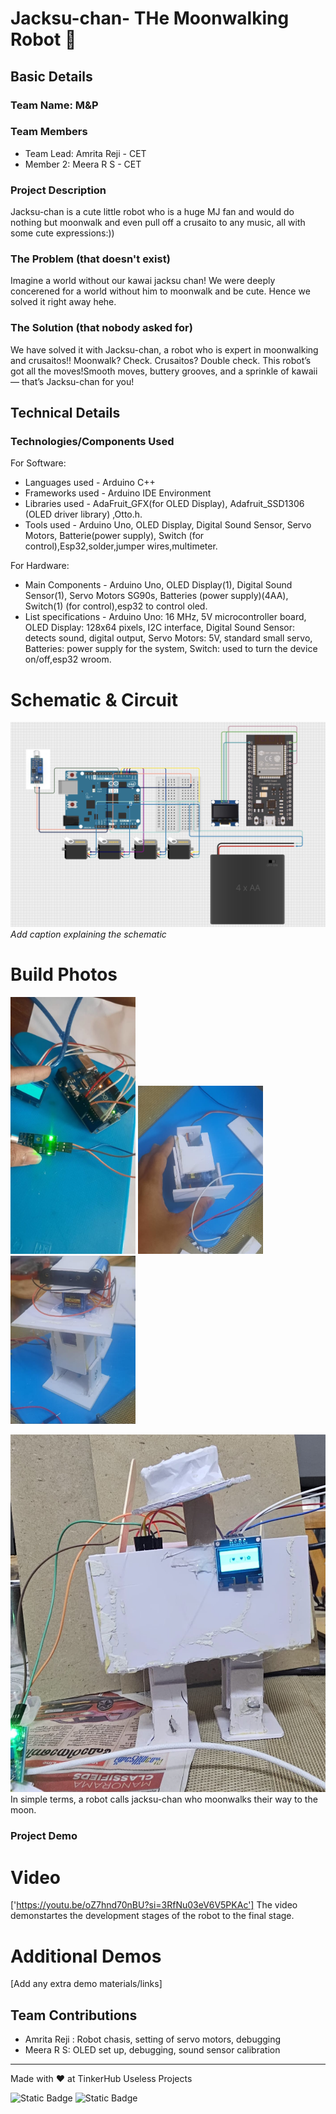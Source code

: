 
# Jacksu-chan- THe Moonwalking Robot 🎯


## Basic Details
### Team Name: M&P


### Team Members
- Team Lead: Amrita Reji - CET
- Member 2: Meera R S - CET

### Project Description
Jacksu-chan is a cute little robot who is a huge MJ fan and would do nothing but moonwalk and even pull off a crusaito to any music, all with some cute expressions:))

### The Problem (that doesn't exist)
Imagine a world without our kawai jacksu chan! We were deeply concerened for a world without him to moonwalk and be cute. Hence we solved it right away hehe.

### The Solution (that nobody asked for)
We have solved it with Jacksu-chan, a robot who is expert in moonwalking and crusaitos!! Moonwalk? Check. Crusaitos? Double check. This robot’s got all the moves!Smooth moves, buttery grooves, and a sprinkle of kawaii — that’s Jacksu-chan for you!

## Technical Details
### Technologies/Components Used
For Software:
- Languages used - Arduino C++
- Frameworks used - Arduino IDE Environment
- Libraries used - AdaFruit_GFX(for OLED Display), Adafruit_SSD1306 (OLED driver library) ,Otto.h.
- Tools used - Arduino Uno, OLED Display, Digital Sound Sensor, Servo Motors, Batterie(power supply), Switch (for control),Esp32,solder,jumper wires,multimeter.

For Hardware:
- Main Components - Arduino Uno, OLED Display(1), Digital Sound Sensor(1), Servo Motors SG90s, Batteries (power supply)(4AA), Switch(1) (for control),esp32 to control oled.
- List specifications - Arduino Uno: 16 MHz, 5V microcontroller board, OLED Display: 128x64 pixels, I2C interface, Digital Sound Sensor: detects sound, digital output, Servo Motors: 5V, standard small servo, Batteries: power supply for the system, Switch: used to turn the device on/off,esp32 wroom.

# Schematic & Circuit

![Alt text](circuit.jpeg)
*Add caption explaining the schematic*

# Build Photos
<p float="left">
  <img src="pic1.jpg" width="200" />
  <img src="pic2.jpg" width="200" />
  <img src="pic3.jpg" width="200" />
</p>

!['final.jpg'](final.jpeg)
In simple terms, a robot calls jacksu-chan who moonwalks their way to the moon.

### Project Demo
# Video
['https://youtu.be/oZ7hnd70nBU?si=3RfNu03eV6V5PKAc']
The video demonstartes the development stages of the robot to the final stage.

# Additional Demos
[Add any extra demo materials/links]

## Team Contributions
- Amrita Reji : Robot chasis, setting of servo motors, debugging
- Meera R S: OLED set up, debugging, sound sensor calibration 


---
Made with ❤️ at TinkerHub Useless Projects 

![Static Badge](https://img.shields.io/badge/TinkerHub-24?color=%23000000&link=https%3A%2F%2Fwww.tinkerhub.org%2F)
![Static Badge](https://img.shields.io/badge/UselessProjects--25-25?link=https%3A%2F%2Fwww.tinkerhub.org%2Fevents%2FQ2Q1TQKX6Q%2FUseless%2520Projects)



